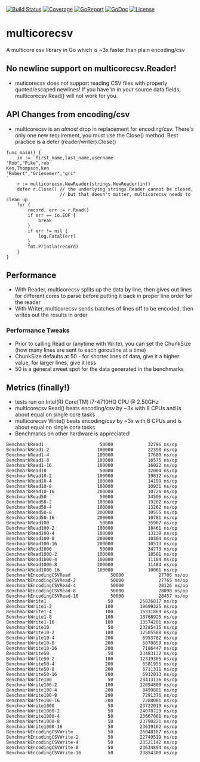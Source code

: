 [![Build Status](https://travis-ci.org/mzimmerman/multicorecsv.svg)](https://travis-ci.org/mzimmerman/multicorecsv) [![Coverage](http://gocover.io/_badge/github.com/mzimmerman/multicorecsv)](http://gocover.io/github.com/mzimmerman/multicorecsv)  [![GoReport](https://goreportcard.com/badge/mzimmerman/multicorecsv)](http://goreportcard.com/report/mzimmerman/multicorecsv)  [![GoDoc](https://godoc.org/github.com/mzimmerman/multicorecsv?status.svg)](https://godoc.org/github.com/mzimmerman/multicorecsv)  [![License](https://img.shields.io/badge/license-MIT-blue.svg)](LICENSE)

# multicorecsv
A multicore csv library in Go which is ~3x faster than plain encoding/csv

## No newline support on multicorecsv.Reader!
- muticorecsv does not support reading CSV files with properly quoted/escaped newlines!  If you have \n in your source data fields, multicorecsv Read() will not work for you.

## API Changes from encoding/csv
- multicorecsv is an *almost* drop in replacement for encoding/csv.  There's only one new requirement, you must use the Close() method.  Best practice is a defer (reader/writer).Close()
```
func main() {
	in := `first_name,last_name,username
"Rob","Pike",rob
Ken,Thompson,ken
"Robert","Griesemer","gri"
`
	r := multicorecsv.NewReader(strings.NewReader(in))
	defer r.Close() // the underlying strings.Reader cannot be closed,
					// but that doesn't matter, multicorecsv needs to clean up
	for {
		record, err := r.Read()
		if err == io.EOF {
			break
		}
		if err != nil {
			log.Fatal(err)
		}
		fmt.Println(record)
	}
}
```


## Performance
- With Reader, multicorecsv splits up the data by line, then gives out lines for different cores to parse before putting it back in proper line order for the reader
- With Writer, multicorecsv sends batches of lines off to be encoded, then writes out the results in order

### Performance Tweaks
- Prior to calling Read or (anytime with Write), you can set the ChunkSize (how many lines are sent to each goroutine at a time)
- ChunkSize defaults at 50 - for shorter lines of data, give it a higher value, for larger lines, give it less
- 50 is a general sweet spot for the data generated in the benchmarks

## Metrics (finally!)
- tests run on Intel(R) Core(TM) i7-4710HQ CPU @ 2.50GHz
- multicorecsv Read() beats encoding/csv by ~3x with 8 CPUs and is about equal on single core tasks
- multicorecsv Write() beats encoding/csv by ~3x with 8 CPUs and is about equal on single core tasks
- Benchmarks on other hardware is appreciated!
```
BenchmarkRead1                     50000             32796 ns/op
BenchmarkRead1-2                  100000             22398 ns/op
BenchmarkRead1-4                  100000             17680 ns/op
BenchmarkRead1-8                  100000             16575 ns/op
BenchmarkRead1-16                 100000             16022 ns/op
BenchmarkRead10                    50000             32064 ns/op
BenchmarkRead10-2                 100000             19812 ns/op
BenchmarkRead10-4                 100000             14199 ns/op
BenchmarkRead10-8                 100000             10931 ns/op
BenchmarkRead10-16                200000             10726 ns/op
BenchmarkRead50                    50000             34506 ns/op
BenchmarkRead50-2                 100000             19202 ns/op
BenchmarkRead50-4                 100000             13262 ns/op
BenchmarkRead50-8                 200000             10555 ns/op
BenchmarkRead50-16                200000             10781 ns/op
BenchmarkRead100                   50000             35907 ns/op
BenchmarkRead100-2                100000             18461 ns/op
BenchmarkRead100-4                100000             13138 ns/op
BenchmarkRead100-8                200000             10364 ns/op
BenchmarkRead100-16               200000             10513 ns/op
BenchmarkRead1000                  50000             34773 ns/op
BenchmarkRead1000-2               100000             18581 ns/op
BenchmarkRead1000-4               100000             11184 ns/op
BenchmarkRead1000-8               200000             11484 ns/op
BenchmarkRead1000-16              100000             10061 ns/op
BenchmarkEncodingCSVRead               50000             27706 ns/op
BenchmarkEncodingCSVRead-2             50000             27765 ns/op
BenchmarkEncodingCSVRead-4             50000             28126 ns/op
BenchmarkEncodingCSVRead-8             50000             28090 ns/op
BenchmarkEncodingCSVRead-16            50000             28457 ns/op
BenchmarkWrite1                       50          25826817 ns/op
BenchmarkWrite1-2                    100          19699325 ns/op
BenchmarkWrite1-4                    100          15331869 ns/op
BenchmarkWrite1-8                    100          13768925 ns/op
BenchmarkWrite1-16                   100          13574201 ns/op
BenchmarkWrite10                      50          23285415 ns/op
BenchmarkWrite10-2                   100          12505588 ns/op
BenchmarkWrite10-4                   200           6953782 ns/op
BenchmarkWrite10-8                   200           6870859 ns/op
BenchmarkWrite10-16                  200           7186447 ns/op
BenchmarkWrite50                      50          23483132 ns/op
BenchmarkWrite50-2                   100          12319305 ns/op
BenchmarkWrite50-4                   200           6581955 ns/op
BenchmarkWrite50-8                   200           6711311 ns/op
BenchmarkWrite50-16                  200           6912013 ns/op
BenchmarkWrite100                     50          23413136 ns/op
BenchmarkWrite100-2                  100          12094800 ns/op
BenchmarkWrite100-4                  200           8499881 ns/op
BenchmarkWrite100-8                  200           7291376 ns/op
BenchmarkWrite100-16                 200           7288081 ns/op
BenchmarkWrite1000                    50          23722019 ns/op
BenchmarkWrite1000-2                  50          24078729 ns/op
BenchmarkWrite1000-4                  50          23667001 ns/op
BenchmarkWrite1000-8                  50          23790221 ns/op
BenchmarkWrite1000-16                 50          23639162 ns/op
BenchmarkEncodingCSVWrite             50          26048187 ns/op
BenchmarkEncodingCSVWrite-2           50          22749519 ns/op
BenchmarkEncodingCSVWrite-4           50          23521142 ns/op
BenchmarkEncodingCSVWrite-8           50          23634894 ns/op
BenchmarkEncodingCSVWrite-16          50          23854300 ns/op
```
